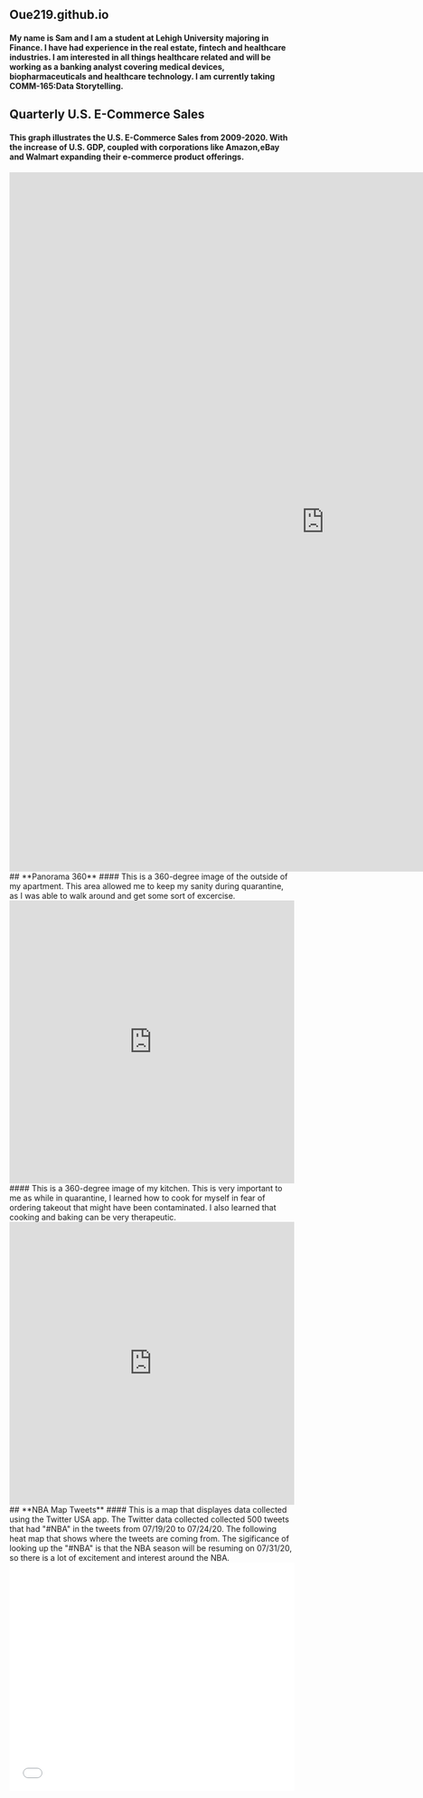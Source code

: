 ## **Oue219.github.io**
#### My name is Sam and I am a student at Lehigh University majoring in Finance. I have had experience in the real estate, fintech and healthcare industries. I am interested in all things healthcare related and will be working as a banking analyst covering medical devices, biopharmaceuticals and healthcare technology. I am currently taking COMM-165:Data Storytelling.
## **Quarterly U.S. E-Commerce Sales** 
#### This graph illustrates the U.S. E-Commerce Sales from 2009-2020. With the increase of U.S. GDP, coupled with corporations like Amazon,eBay and Walmart expanding their e-commerce product offerings. 
<iframe title="Quarterly U.S. E-commerce retail sales 2009-2020" aria-label="Interactive line chart" id="datawrapper-chart-xxI4o" src="https://datawrapper.dwcdn.net/xxI4o/1/" scrolling="no" frameborder="0" style="border: none;" width="1113" height="1236"></iframe>
## **Panorama 360** 
#### This is a 360-degree image of the outside of my apartment. This area allowed me to keep my sanity during quarantine, as I was able to walk around and get some sort of excercise.
<iframe src="https://teliportme.com/embed/1779120?ar=-3&sfc=t&lp=lt&ls=d&lz=50&lo=1" frameBorder="0" scrolling="no" height="500" width="100%" allowFullScreen allow="vr,gyroscope,accelerometer,fullscreen"></iframe>
#### This is a 360-degree image of my kitchen. This is very important to me as while in quarantine, I learned how to cook for myself in fear of ordering takeout that might have been contaminated. I also learned that cooking and baking can be very therapeutic. 
<iframe src="https://teliportme.com/embed/1779136?ar=-3&sfc=t&lp=lt&ls=d&lz=50&lo=1" frameBorder="0" scrolling="no" height="500" width="100%" allowFullScreen allow="vr,gyroscope,accelerometer,fullscreen"></iframe>
## **NBA Map Tweets**
#### This is a map that displayes data collected using the Twitter USA app. The Twitter data collected collected 500 tweets that had "#NBA" in the tweets from 07/19/20 to 07/24/20. The following heat map that shows where the tweets are coming from. The sigificance of looking up the "#NBA" is that the NBA season will be resuming on 07/31/20, so there is a lot of excitement and interest around the NBA.
<style>.embed-container {position: relative; padding-bottom: 80%; height: 0; max-width: 100%;} .embed-container iframe, .embed-container object, .embed-container iframe{position: absolute; top: 0; left: 0; width: 100%; height: 100%;} small{position: absolute; z-index: 40; bottom: 0; margin-bottom: -15px;}</style><div class="embed-container"><iframe width="500" height="400" frameborder="0" scrolling="no" marginheight="0" marginwidth="0" title="NBA Tweets Table" src="//lu.maps.arcgis.com/apps/Embed/index.html?webmap=b573fed56de8439da1451cf86f7522f1&extent=-145.0514,-3.4303,-15.2369,56.7502&zoom=true&previewImage=false&scale=true&disable_scroll=true&theme=light"></iframe></div>
